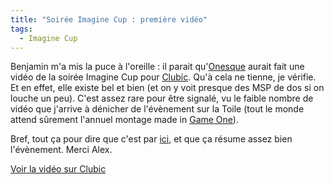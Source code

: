 ```yaml
---
title: "Soirée Imagine Cup : première vidéo"
tags:
  - Imagine Cup
---
```


Benjamin m'a mis la puce à l'oreille&nbsp;: il parait qu'[Onesque](http://www.onesque.net/blog/) aurait fait une vidéo de la soirée Imagine Cup pour [Clubic](http://www.clubic.com). Qu'à cela ne tienne, je vérifie. Et en effet, elle existe bel et bien (et on y voit presque des MSP de dos si on louche un peu). C'est assez rare pour être signalé, vu le faible nombre de vidéo que j'arrive à dénicher de l'évènement sur la Toile (tout le monde attend s&ucirc;rement l'annuel montage made in [Game One](http://www.gameone.net)).

Bref, tout ça pour dire que c'est par [ici](http://www.clubic.com/actualite-74991-video-finale-francaise-imagine-cup-2007.html), et que ça résume assez bien l'évènement. Merci Alex.

[Voir la vidéo sur Clubic](http://www.clubic.com/actualite-74991-video-finale-francaise-imagine-cup-2007.html)